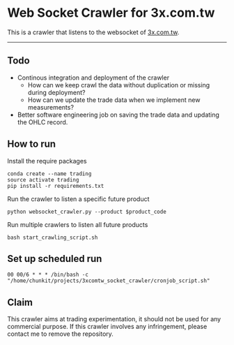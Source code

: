 # Web Socket Crawler for 3x.com.tw

This is a crawler that listens to the websocket of [3x.com.tw](3x.com.tw).

---

## Todo

- Continous integration and deployment of the crawler
  - How can we keep crawl the data without duplication or missing during deployment?
  - How can we update the trade data when we implement new measurements?
- Better software engineering job on saving the trade data and updating the OHLC record.

## How to run

Install the require packages

```terminal
conda create --name trading
source activate trading
pip install -r requirements.txt
```

Run the crawler to listen a specific future product

```terminal
python websocket_crawler.py --product $product_code
```

Run multiple crawlers to listen all future products

```terminal
bash start_crawling_script.sh
```

## Set up scheduled run

```terminal
00 00/6 * * * /bin/bash -c "/home/chunkit/projects/3xcomtw_socket_crawler/cronjob_script.sh"
```

## Claim

This crawler aims at trading experimentation, it should not be used for any commercial purpose. If this crawler involves any infringement, please contact me to remove the repository.